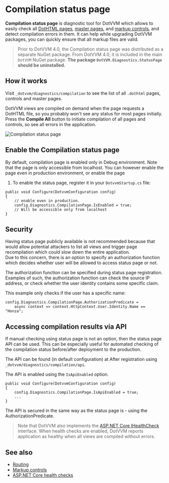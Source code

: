 # Compilation status page

**Compilation status page** is diagnostic tool for DotVVM which allows to easily check all [DotHTML pages](~/pages/concepts/dothtml-markup/overview), [master pages](~/pages/concepts/layout/master-pages), and [markup controls](~/pages/concepts/control-development/markup-controls), and detect compilation errors in them. It can help while upgrading DotVVM packages, you can quickly ensure that all markup files are valid.

> Prior to DotVVM 4.0, the Compilation status page was distributed as a separate NuGet package. From DotVVM 4.0, it is included in the main `DotVVM` NuGet package. **The package `DotVVM.Diagnostics.StatusPage` should be uninstalled.**

## How it works

Visit `_dotvvm/diagnostics/compilation` to see the list of all `.dothtml` pages, controls and master pages.

DotVVM views are compiled on demand when the page requests a DotHTML file, so you probably won't see any status for most pages initially. Press the **Compile All** button to initiate compilation of all pages and controls, so see all errors in the application.

![Compilation status page](https://raw.githubusercontent.com/riganti/dotvvm-samples-compilation-status-page/42184142d7905be3d2e23661dbb1905c3ed4ba80/docs/sample.PNG)


## Enable the Compilation status page

By default, compilation page is enabled only in Debug environment. Note that the page is only accessible from localhost. You can however enable the page even in production environment, or enable the page 

1. To enable the status page, register it in your `DotvvmStartup.cs` file:

```CSHARP
public void Configure(DotvvmConfiguration config)
{
    // enable even in production.
    config.Diagnostics.CompilationPage.IsEnabled = true;
    // Will be accessible only from localhost
}
```


## Security

Having status page publicly available is not recommended because that would allow potential attackers to list all views and trigger page recompilation which could slow down the entire application.  
Due to this concern, there is an option to specify an authorization function which decides whether user will be allowed to access status page or not.  

The authorization function can be specified during status page registration. Examples of such, the authorization function can check the source IP address, or check whether the user identity contains some specific claim.

This example only checks if the user has a specific name:

```CSHARP
config.Diagnostics.CompilationPage.AuthorizationPredicate =
    async context => context.HttpContext.User.Identity.Name == "Honza";
```


## Accessing compilation results via API

If manual checking using status page is not an option, then the status page API can be used. This can be especially useful for automated checking of the compilation status before/after deployment to the production.

The API can be found (in default configuration) at After registration using `_dotvvm/diagnostics/compilation/api`.  

The API is enabled using the `IsApiEnabled` option.

```CSHARP
public void Configure(DotvvmConfiguration config)
{
    config.Diagnostics.CompilationPage.IsApiEnabled = true;
    ...
}
```

The API is secured in the same way as the status page is - using the AuthorizationPredicate.

> Note that DotVVM also implements the [ASP.NET Core IHealthCheck](https://docs.microsoft.com/en-us/aspnet/core/host-and-deploy/health-checks) interface.
> When health checks are enabled, DotVVM reports application as healthy when all views are compiled without errors.

## See also

* [Routing](~/pages/concepts/routing/overview)
* [Markup controls](~/pages/concepts/control-development/markup-controls)
* [ASP.NET Core health checks](https://docs.microsoft.com/en-us/aspnet/core/host-and-deploy/health-checks)

